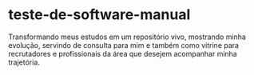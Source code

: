 # teste-de-software-manual
Transformando meus estudos em um repositório vivo, mostrando minha evolução, servindo de consulta para mim e também como vitrine para recrutadores e profissionais da área que desejem acompanhar minha trajetória.
